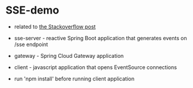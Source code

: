 # SSE-demo

- related to [the Stackoverflow post](https://stackoverflow.com/questions/73636555/concurrent-connections-server-sent-events-with-spring-cloud-gateway)

- sse-server - reactive Spring Boot application that generates events on /sse endpoint
- gateway - Spring Cloud Gateway application
- client - javascript application that opens EventSource connections 

- run 'npm install' before running client application
